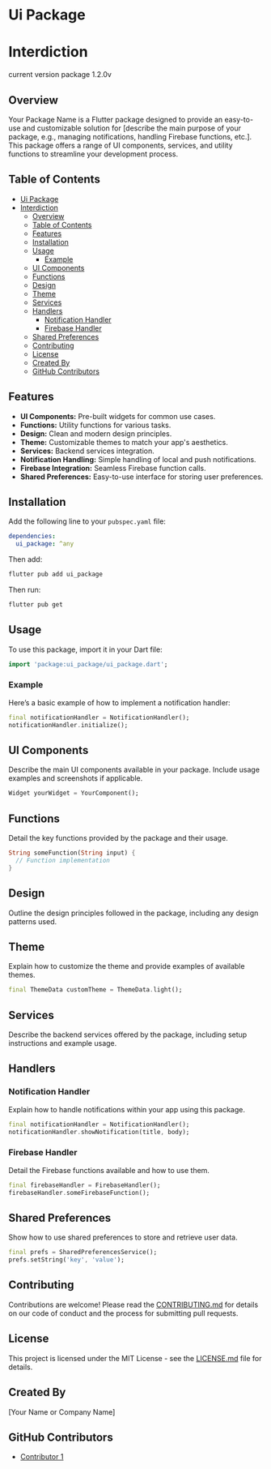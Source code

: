 # Ui Package

# Interdiction

current version package 1.2.0v

## Overview

Your Package Name is a Flutter package designed to provide an easy-to-use and customizable solution for [describe the main purpose of your package, e.g., managing notifications, handling Firebase functions, etc.]. This package offers a range of UI components, services, and utility functions to streamline your development process.

## Table of Contents

- [Ui Package](#ui-package)
- [Interdiction](#interdiction)
  - [Overview](#overview)
  - [Table of Contents](#table-of-contents)
  - [Features](#features)
  - [Installation](#installation)
  - [Usage](#usage)
    - [Example](#example)
  - [UI Components](#ui-components)
  - [Functions](#functions)
  - [Design](#design)
  - [Theme](#theme)
  - [Services](#services)
  - [Handlers](#handlers)
    - [Notification Handler](#notification-handler)
    - [Firebase Handler](#firebase-handler)
  - [Shared Preferences](#shared-preferences)
  - [Contributing](#contributing)
  - [License](#license)
  - [Created By](#created-by)
  - [GitHub Contributors](#github-contributors)

## Features

- **UI Components:** Pre-built widgets for common use cases.
- **Functions:** Utility functions for various tasks.
- **Design:** Clean and modern design principles.
- **Theme:** Customizable themes to match your app's aesthetics.
- **Services:** Backend services integration.
- **Notification Handling:** Simple handling of local and push notifications.
- **Firebase Integration:** Seamless Firebase function calls.
- **Shared Preferences:** Easy-to-use interface for storing user preferences.

## Installation

Add the following line to your `pubspec.yaml` file:

```yaml
dependencies:
  ui_package: ^any
```

Then add:

```bash
flutter pub add ui_package
```

Then run:

```bash
flutter pub get
```

## Usage

To use this package, import it in your Dart file:

```dart
import 'package:ui_package/ui_package.dart';
```

### Example

Here’s a basic example of how to implement a notification handler:

```dart
final notificationHandler = NotificationHandler();
notificationHandler.initialize();
```

## UI Components

Describe the main UI components available in your package. Include usage examples and screenshots if applicable.

```dart
Widget yourWidget = YourComponent();
```

## Functions

Detail the key functions provided by the package and their usage.

```dart
String someFunction(String input) {
  // Function implementation
}
```

## Design

Outline the design principles followed in the package, including any design patterns used.

## Theme

Explain how to customize the theme and provide examples of available themes.

```dart
final ThemeData customTheme = ThemeData.light();
```

## Services

Describe the backend services offered by the package, including setup instructions and example usage.

## Handlers

### Notification Handler

Explain how to handle notifications within your app using this package.

```dart
final notificationHandler = NotificationHandler();
notificationHandler.showNotification(title, body);
```

### Firebase Handler

Detail the Firebase functions available and how to use them.

```dart
final firebaseHandler = FirebaseHandler();
firebaseHandler.someFirebaseFunction();
```

## Shared Preferences

Show how to use shared preferences to store and retrieve user data.

```dart
final prefs = SharedPreferencesService();
prefs.setString('key', 'value');
```

## Contributing

Contributions are welcome! Please read the [CONTRIBUTING.md](link_to_contributing_file) for details on our code of conduct and the process for submitting pull requests.

## License

This project is licensed under the MIT License - see the [LICENSE.md](link_to_license_file) file for details.

## Created By

[Your Name or Company Name]

## GitHub Contributors

- [Contributor 1](github.com/x-brymo)
